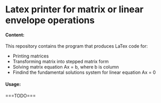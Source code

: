 # Latex printer for matrix or linear envelope operations
#### Content:
This repository contains the program that produces LaTex code for:
* Printing matrices
* Transforming matrix into stepped matrix form
* Solving matrix equation Ax = b, where b is column
* Findind the fundamental solutions system for linear equation Ax = 0

#### Usage:
===TODO===
